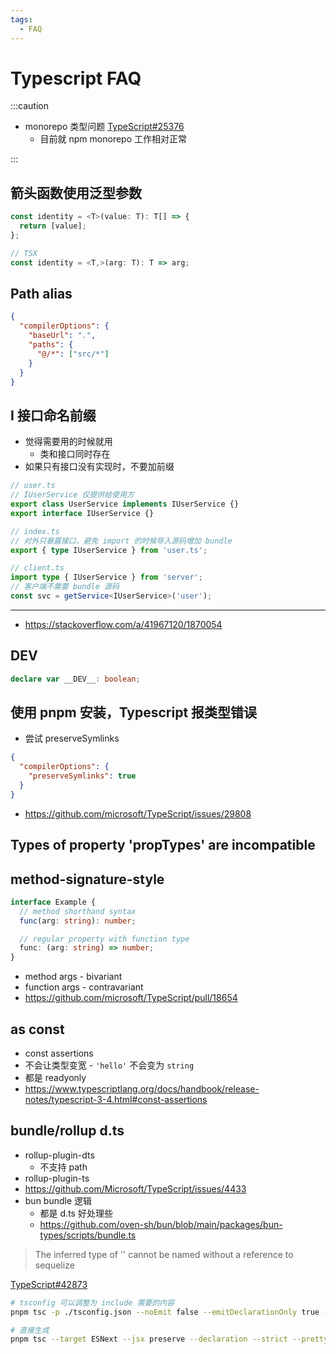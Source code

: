 ```yaml
---
tags:
  - FAQ
---
```


# Typescript FAQ

:::caution

- monorepo 类型问题 [TypeScript#25376](https://github.com/microsoft/TypeScript/issues/25376)
  - 目前就 npm monorepo 工作相对正常

:::

## 箭头函数使用泛型参数

```ts
const identity = <T>(value: T): T[] => {
  return [value];
};

// TSX
const identity = <T,>(arg: T): T => arg;
```

## Path alias

```json
{
  "compilerOptions": {
    "baseUrl": ".",
    "paths": {
      "@/*": ["src/*"]
    }
  }
}
```

## I 接口命名前缀

- 觉得需要用的时候就用
  - 类和接口同时存在
- 如果只有接口没有实现时，不要加前缀

```ts
// user.ts
// IUserService 仅提供给使用方
export class UserService implements IUserService {}
export interface IUserService {}

// index.ts
// 对外只暴露接口，避免 import 的时候导入源码增加 bundle
export { type IUserService } from 'user.ts';

// client.ts
import type { IUserService } from 'server';
// 客户端不需要 bundle 源码
const svc = getService<IUserService>('user');
```

---

- https://stackoverflow.com/a/41967120/1870054

## DEV

```ts title="types.d.ts"
declare var __DEV__: boolean;
```

## 使用 pnpm 安装，Typescript 报类型错误

- 尝试 preserveSymlinks

```json
{
  "compilerOptions": {
    "preserveSymlinks": true
  }
}
```

- https://github.com/microsoft/TypeScript/issues/29808

## Types of property 'propTypes' are incompatible

## method-signature-style

```ts
interface Example {
  // method shorthand syntax
  func(arg: string): number;

  // regular property with function type
  func: (arg: string) => number;
}
```

- method args - bivariant
- function args - contravariant
- https://github.com/microsoft/TypeScript/pull/18654

## as const

- const assertions
- 不会让类型变宽 - `'hello'` 不会变为 `string`
- 都是 readyonly
- https://www.typescriptlang.org/docs/handbook/release-notes/typescript-3-4.html#const-assertions

## bundle/rollup d.ts

- rollup-plugin-dts
  - 不支持 path
- rollup-plugin-ts
- https://github.com/Microsoft/TypeScript/issues/4433
- bun bundle 逻辑
  - 都是 d.ts 好处理些
  - https://github.com/oven-sh/bun/blob/main/packages/bun-types/scripts/bundle.ts

> The inferred type of '' cannot be named without a reference to sequelize

[TypeScript#42873](https://github.com/microsoft/TypeScript/issues/42873)

```bash
# tsconfig 可以调整为 include 需要的内容
pnpm tsc -p ./tsconfig.json --noEmit false --emitDeclarationOnly true --declaration true --outDir ./dist/types

# 直接生成
pnpm tsc --target ESNext --jsx preserve --declaration --strict --pretty  --out ./dist/server.js --module system --moduleResolution node --emitDeclarationOnly ./src/server/routers/_app.ts
```
